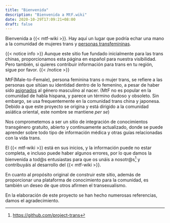 ```yaml
---
title: "Bienvenida"
description: "Bienvenida a MtF.wiki"
date: 2020-10-29T17:09:21+08:00
draft: false
---
```


Bienvenida a {{< mtf-wiki >}}. Hay aquí un lugar que podría echar una mano a la comunidad de mujeres trans y [personas transfemininas](https://lgbt.fandom.com/es/wiki/Transfeminidad).

{{< notice info >}}
Aunque este sitio fue fundado inicialmente para las trans chinas, proporcionamos esta página en español para nuestra visibilidad. Pero también, si quieres contribuir información para trans en tu región, sigue por favor.
{{< /notice >}}

MtF(Male-to-Female), persona feminina trans o mujer trans, se refiere a las personas que sitúan su identidad dentro de lo femenino, a pesar de haber sido [asignados](https://es.wikipedia.org/wiki/Asignaci%C3%B3n_de_sexo) al género masculino al nacer.
(MtF no es popular en la comunidad de habla hispana, y parece un término dudoso y obsoleto. Sin embargo, se usa frequentemente en la comunidad trans china y japonesa. Debido a que este proyecto se origina y está dirigido a la comunidad asiática oriental, este nombre se mantiene _per se_)

Nos comprometemos a ser un sitio de integración de conocimientos transgénero gratuito, abierto y continuamente actualizado, donde se puede aprender sobre todo tipo de información médica y otras guías relacionadas con la vida trans.

El {{< mtf-wiki >}} está en sus inicios, y la información puede no estar completa, e incluso puede haber algunos errores, por lo que damos la bienvenida a tod@s entusiastas para que os unáis a nosotr@s[^2] y contribuyáis al desarrollo del {{< mtf-wiki >}}.

En cuanto al propósito original de construir este sitio, además de proporcionar una plataforma de conocimiento para la comunidad, es también un deseo de que otros afirmen el transexualismo.

En la elaboración de este proyecto se han hecho numerosas referencias, damos el agradecimiento.

[^2]: <https://github.com/project-trans>
